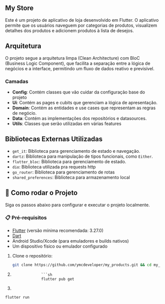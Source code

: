 ## My Store

Este é um projeto de aplicativo de loja desenvolvido em Flutter. O aplicativo permite que os usuários naveguem por categorias de produtos, visualizem detalhes dos produtos e adicionem produtos à lista de desejos.

## Arquitetura

O projeto segue a arquitetura limpa (Clean Architecture) com BloC (Business Logic Component), que facilita a separação entre a lógica de negócios e a interface, permitindo um fluxo de dados reativo e previsível.

### Camadas

- **Config**: Contém classes que vão cuidar da configuração base do projeto
- **Ui**: Contém as pages e cubits que gerenciam a lógica de apresentação.
- **Domain**: Contém as entidades e use cases que representam as regras de negócio.
- **Data**: Contém as implementações dos repositórios e datasources.
- **Utils**: Classes que serão utilizadas em várias features

## Bibliotecas Externas Utilizadas

- `get_it`: Biblioteca para gerenciamento de estado e navegação.
- `dartz`: Biblioteca para manipulação de tipos funcionais, como `Either`.
- `flutter_bloc`: Biblioteca para gerenciamento de estado.
- `dio`: Biblioteca utilizada pra requests http
- `go_router`: Biblioteca para gerenciamento de rotas
- `shared_preferences`: Biblioteca para armazenamento local

## 🚀 Como rodar o Projeto
Siga os passos abaixo para configurar e executar o projeto localmente.

### 📋 Pré-requisitos

- [Flutter](https://flutter.dev/docs/get-started/install) (versão mínima recomendada: 3.27.0)  
- [Dart](https://dart.dev/get-dart)  
- Android Studio/Xcode (para emuladores e builds nativos)  
- Um dispositivo físico ou emulador configurado 

1. Clone o repositório:  
   ```sh
   git clone https://github.com/ymcdeveloper/my_products.git && cd my_products
2. 
                    ```sh
                    flutter pub get 
3. 
```
flutter run
